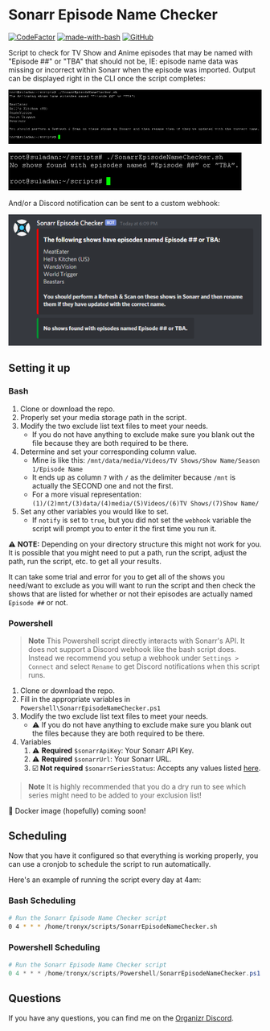 # Sonarr Episode Name Checker

[![CodeFactor](https://www.codefactor.io/repository/github/tronyx/sonarr-episode-name-checker/badge)](https://www.codefactor.io/repository/github/tronyx/sonarr-episode-name-checker) [![made-with-bash](https://img.shields.io/badge/Made%20with-Bash-1f425f.svg)](https://www.gnu.org/software/bash/) [![GitHub](https://img.shields.io/github/license/mashape/apistatus.svg)](https://github.com/tronyx/sonarr-episode-name-checker/blob/master/LICENSE.md)

Script to check for TV Show and Anime episodes that may be named with "Episode ##" or "TBA" that should not be, IE: episode name data was missing or incorrect within Sonarr when the episode was imported. Output can be displayed right in the CLI once the script completes:

![Shell Output](/images/shell.png)

![Shell Output - None](/images/shell_none.png)

 And/or a Discord notification can be sent to a custom webhook:

![Discord Webhook](/images/discord.png)

## Setting it up

### Bash

1. Clone or download the repo.
2. Properly set your media storage path in the script.
3. Modify the two exclude list text files to meet your needs.
    * If you do not have anything to exclude make sure you blank out the file because they are both required to be there.
4. Determine and set your corresponding column value.
    * Mine is like this: `/mnt/data/media/Videos/TV Shows/Show Name/Season 1/Episode Name`
    * It ends up as column `7` with `/` as the delimiter because `/mnt` is actually the SECOND one and not the first.
    * For a more visual representation: `(1)/(2)mnt/(3)data/(4)media/(5)Videos/(6)TV Shows/(7)Show Name/`
5. Set any other variables you would like to set.
    * If `notify` is set to `true`, but you did not set the `webhook` variable the script will prompt you to enter it the first time you run it.

:warning: **NOTE:** Depending on your directory structure this might not work for you. It is possible that you might need to put a path, run the script, adjust the path, run the script, etc. to get all your results.

It can take some trial and error for you to get all of the shows you need/want to exclude as you will want to run the script and then check the shows that are listed for whether or not their episodes are actually named `Episode ##` or not.

### Powershell

> **Note**
> This Powershell script directly interacts with Sonarr's API. It does not support a Discord webhook like the bash script does. Instead we recommend you setup a webhook under `Settings > Connect` and select `Rename` to get Discord notifications when this script runs.

1. Clone or download the repo.
2. Fill in the appropriate variables in `Powershell\SonarrEpisodeNameChecker.ps1`
3. Modify the two exclude list text files to meet your needs.
    * :warning: If you do not have anything to exclude make sure you blank out the files because they are both required to be there.
4. Variables
   1. :warning: **Required** `$sonarrApiKey`: Your Sonarr API Key.
   2. :warning: **Required** `$sonarrUrl`: Your Sonarr URL.
   3. :ballot_box_with_check: **Not required** `$sonarrSeriesStatus`: Accepts any values listed [here](https://github.com/Sonarr/Sonarr/blob/0a2b109a3fe101e260b623d0768240ef8b7a47ae/frontend/src/Components/Filter/Builder/SeriesStatusFilterBuilderRowValue.js#L5-L7).

> **Note**
> It is highly recommended that you do a dry run to see which series might need to be added to your exclusion list!

:whale: Docker image (hopefully) coming soon!

## Scheduling

Now that you have it configured so that everything is working properly, you can use a cronjob to schedule the script to run automatically.

Here's an example of running the script every day at 4am:

### Bash Scheduling

```bash
# Run the Sonarr Episode Name Checker script
0 4 * * * /home/tronyx/scripts/SonarrEpisodeNameChecker.sh
```

### Powershell Scheduling

```powershell
# Run the Sonarr Episode Name Checker script
0 4 * * * /home/tronyx/scripts/Powershell/SonarrEpisodeNameChecker.ps1 -renameSeries $true
```

## Questions

If you have any questions, you can find me on the [Organizr Discord](https://organizr.app/discord).

